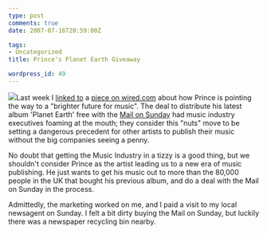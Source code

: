 ```yaml
---
type: post
comments: true
date: 2007-07-16T20:59:00Z

tags:
- Uncategorized
title: Prince's Planet Earth Giveaway

wordpress_id: 49
---
```


![](/images/prince.jpg)Last week I [linked to](http://www.ballofstringtheory.com/2007/07/#princefreemusic) a [piece on wired.com](http://www.wired.com/entertainment/music/commentary/listeningpost/2007/07/listeningpost_0709) about how Prince is pointing the way to a "brighter future for music". The deal to distribute his latest album 'Planet Earth' free with the [Mail on Sunday](http://www.mailonsunday.co.uk) had music industry executives foaming at the mouth; they consider this "nuts" move to be setting a dangerous precedent for other artists to publish their music without the big companies seeing a penny.





No doubt that getting the Music Industry in a tizzy is a good thing, but we shouldn't consider Prince as the artist leading us to a new era of music publishing. He just wants to get his music out to more than the 80,000 people in the UK that bought his previous album, and do a deal with the Mail on Sunday in the process.





Admittedly, the marketing worked on me, and I paid a visit to my local newsagent on Sunday. I felt a bit dirty buying the Mail on Sunday, but luckily there was a newspaper recycling bin nearby.
